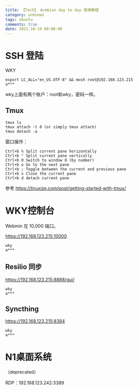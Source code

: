 ```yaml
---
title: 【Tech】 Armbian day to day 使用教程
category: unknown
tags: ubuntu
comments: true
date: 2021-10-19 09:00:00
---
```




# SSH 登陆

WKY

    export LC_ALL="en_US.UTF-8" && mosh root@192.168.123.215
    a***

wky上面有两个账户：root和wky，密码一样。

## Tmux

    tmux ls
    tmux attach -t 0 (or simply tmux attach)
    tmux detach -a

窗口操作：

	Ctrl+b % Split current pane horizontally
	Ctrl+b " Split current pane vertically
	Ctrl+b 0 Switch to window 0 (by number)
	Ctrl+b o Go to the next pane
	Ctrl+b ; Toggle between the current and previous pane
	Ctrl+b x Close the current pane
	Ctrl+b d detach current pane

参考 https://linuxize.com/post/getting-started-with-tmux/

# WKY控制台

Webmin 在 10,000 端口。

https://192.168.123.215:10000

    wky
    a***

## Resilio 同步

https://192.168.123.215:8888/gui/

    wky
    a***

## Syncthing

https://192.168.123.215:8384

    wky
    a***

# N1桌面系统

（deprecated）

RDP：192.168.123.242:3389
